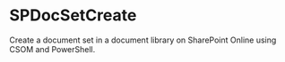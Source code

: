 # SPDocSetCreate
Create a document set in a document library on SharePoint Online using CSOM and PowerShell.
